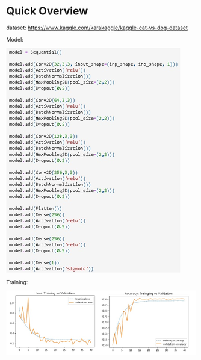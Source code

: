 # Quick Overview

dataset: https://www.kaggle.com/karakaggle/kaggle-cat-vs-dog-dataset

Model:

![image](https://github.com/janobyte/catvsdog/blob/master/model.jpg?raw=true)

Training:

![image](https://raw.githubusercontent.com/janobyte/catvsdog/master/training.png)
